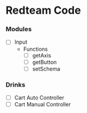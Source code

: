 # Redteam Code


### Modules
- [ ] Input
    - Functions
        - [ ] getAxis
        - [ ] getButton
        - [ ] setSchema

### Drinks
- [ ] Cart Auto Controller
- [ ] Cart Manual Controller